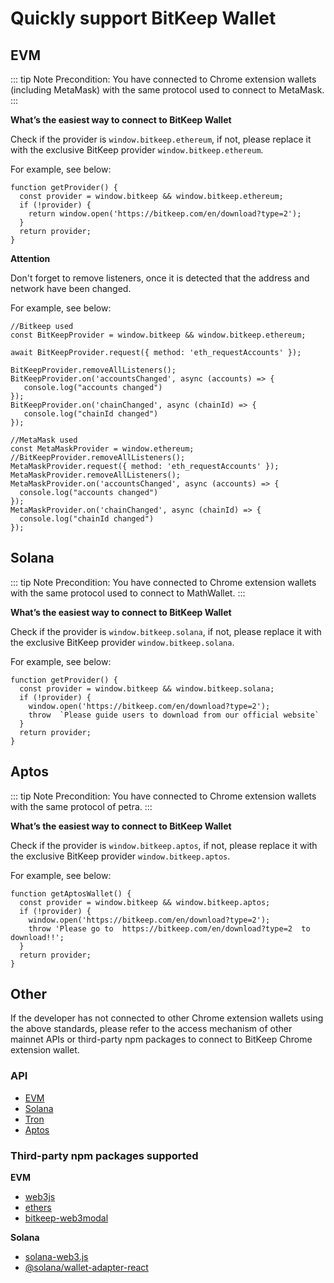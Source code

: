# Quickly support BitKeep Wallet

## EVM

::: tip Note
 Precondition:
You have connected to Chrome extension wallets (including MetaMask) with the same protocol used to connect to MetaMask.
:::

**What’s the easiest way to connect to BitKeep Wallet**

 Check if the provider is `window.bitkeep.ethereum`, if not, please replace it with the exclusive BitKeep provider `window.bitkeep.ethereum`.

For example, see below:

```JS
function getProvider() {
  const provider = window.bitkeep && window.bitkeep.ethereum;
  if (!provider) {
    return window.open('https://bitkeep.com/en/download?type=2');
  }
  return provider;
}
```

**Attention**

Don't forget to remove listeners, once it is detected that the address and network have been changed.

For example, see below:

```JS
//Bitkeep used
const BitKeepProvider = window.bitkeep && window.bitkeep.ethereum;

await BitKeepProvider.request({ method: 'eth_requestAccounts' });

BitKeepProvider.removeAllListeners();
BitKeepProvider.on('accountsChanged', async (accounts) => {
   console.log("accounts changed")
});
BitKeepProvider.on('chainChanged', async (chainId) => {
   console.log("chainId changed")
});

//MetaMask used
const MetaMaskProvider = window.ethereum;
//BitKeepProvider.removeAllListeners();
MetaMaskProvider.request({ method: 'eth_requestAccounts' });
MetaMaskProvider.removeAllListeners();
MetaMaskProvider.on('accountsChanged', async (accounts) => {
  console.log("accounts changed")
});
MetaMaskProvider.on('chainChanged', async (chainId) => {
  console.log("chainId changed")
});
```

## Solana

::: tip Note
Precondition:
You have connected to Chrome extension wallets with the same protocol used to connect to MathWallet.
:::

**What’s the easiest way to connect to BitKeep Wallet**

 Check if the provider is `window.bitkeep.solana`, if not, please replace it with the exclusive BitKeep provider `window.bitkeep.solana`.

For example, see below:

```JS
function getProvider() {
  const provider = window.bitkeep && window.bitkeep.solana;
  if (!provider) {
    window.open('https://bitkeep.com/en/download?type=2');
    throw  `Please guide users to download from our official website`
  }
  return provider;
}
```

## Aptos

::: tip Note
Precondition:
You have connected to Chrome extension wallets with the same protocol of petra.
:::

**What’s the easiest way to connect to BitKeep Wallet**

 Check if the provider is `window.bitkeep.aptos`, if not, please replace it with the exclusive BitKeep provider `window.bitkeep.aptos`.

For example, see below:

```JS
function getAptosWallet() {
  const provider = window.bitkeep && window.bitkeep.aptos;
  if (!provider) {
    window.open('https://bitkeep.com/en/download?type=2');
    throw 'Please go to  https://bitkeep.com/en/download?type=2  to download!!';
  }
  return provider;
}
```

## Other

If the developer has not connected to other Chrome extension wallets using the above standards, please refer to the access mechanism of other mainnet APIs or third-party npm packages to connect to BitKeep Chrome extension wallet.

### API

- [EVM](/guide/wallet/ethereum.html)
- [Solana](/guide/wallet/solana.html)
- [Tron](/guide/wallet/tron.html)
- [Aptos](/guide/wallet/aptos.html)

### Third-party npm packages supported

**EVM**

- [web3js](https://www.npmjs.com/package/web3)
- [ethers](https://www.npmjs.com/package/ethers)
- [bitkeep-web3modal](https://www.npmjs.com/package/bitkeep-web3modal)

**Solana**

- [solana-web3.js](https://solana-labs.github.io/solana-web3.js/)
- [@solana/wallet-adapter-react](https://www.npmjs.com/package/@solana/wallet-adapter-react)
